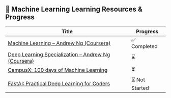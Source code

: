 ## 📘 Machine Learning Learning Resources & Progress

| Title                                                                                      | Progress |
|--------------------------------------------------------------------------------------------|----------|
| [Machine Learning – Andrew Ng (Coursera)](https://www.coursera.org/learn/machine-learning) | ✅ Completed |
| [Deep Learning Specialization – Andrew Ng (Coursera)](https://www.coursera.org/specializations/deep-learning) | ⌛ |
| [CampusX: 100 days of Machine Learning](https://www.youtube.com/watch?v=ZftI2fEz0Fw&list=PLKnIA16_Rmvbr7zKYQuBfsVkjoLcJgxHH&index=1)| ⏳|
| [FastAI: Practical Deep Learning for Coders](https://course.fast.ai/)                      | ⏳ Not Started |
